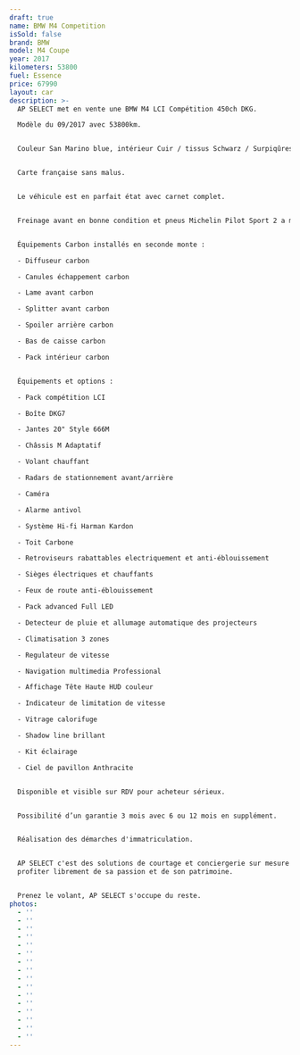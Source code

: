 ```yaml
---
draft: true
name: BMW M4 Competition
isSold: false
brand: BMW
model: M4 Coupe
year: 2017
kilometers: 53800
fuel: Essence
price: 67990
layout: car
description: >-
  AP SELECT met en vente une BMW M4 LCI Compétition 450ch DKG.

  Modèle du 09/2017 avec 53800km.


  Couleur San Marino blue, intérieur Cuir / tissus Schwarz / Surpiqûres Blanc.


  Carte française sans malus.


  Le véhicule est en parfait état avec carnet complet.


  Freinage avant en bonne condition et pneus Michelin Pilot Sport 2 a mi usure.


  Équipements Carbon installés en seconde monte :

  - Diffuseur carbon

  - Canules échappement carbon

  - Lame avant carbon

  - Splitter avant carbon

  - Spoiler arrière carbon

  - Bas de caisse carbon

  - Pack intérieur carbon


  Équipements et options :

  - Pack compétition LCI

  - Boîte DKG7

  - Jantes 20" Style 666M

  - Châssis M Adaptatif

  - Volant chauffant

  - Radars de stationnement avant/arrière

  - Caméra

  - Alarme antivol

  - Système Hi-fi Harman Kardon

  - Toit Carbone

  - Retroviseurs rabattables electriquement et anti-éblouissement

  - Sièges électriques et chauffants

  - Feux de route anti-éblouissement

  - Pack advanced Full LED

  - Detecteur de pluie et allumage automatique des projecteurs

  - Climatisation 3 zones

  - Regulateur de vitesse

  - Navigation multimedia Professional

  - Affichage Tête Haute HUD couleur

  - Indicateur de limitation de vitesse

  - Vitrage calorifuge

  - Shadow line brillant

  - Kit éclairage

  - Ciel de pavillon Anthracite


  Disponible et visible sur RDV pour acheteur sérieux.


  Possibilité d’un garantie 3 mois avec 6 ou 12 mois en supplément.


  Réalisation des démarches d'immatriculation.


  AP SELECT c'est des solutions de courtage et conciergerie sur mesure pour
  profiter librement de sa passion et de son patrimoine.


  Prenez le volant, AP SELECT s'occupe du reste.
photos:
  - ''
  - ''
  - ''
  - ''
  - ''
  - ''
  - ''
  - ''
  - ''
  - ''
  - ''
  - ''
  - ''
  - ''
  - ''
  - ''
---
```




